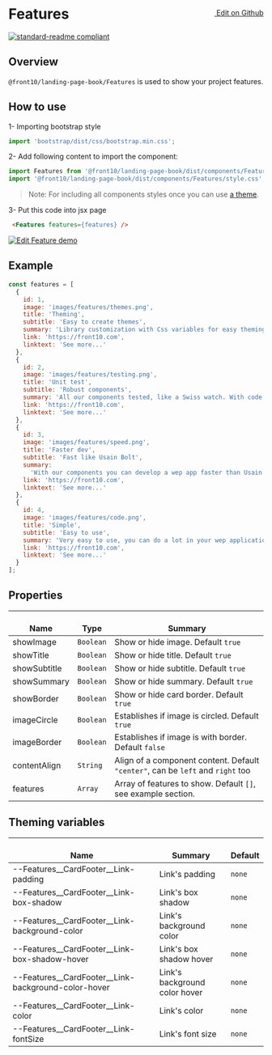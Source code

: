 <a style="float:right; margin-top: 30px;" target="_blank" href="https://github.com/front10/landing-page-book/edit/master/src/components/Features/README.md"> <img width="15px;" src="https://assets-cdn.github.com/images/icons/emoji/unicode/270f.png"/> Edit on Github
</a>

# Features

[![standard-readme compliant](https://img.shields.io/badge/standard--readme-OK-green.svg?style=flat-square)](https://github.com/RichardLitt/standard-readme)

## Overview

`@front10/landing-page-book/Features` is used to show your project features.

## How to use

1- Importing bootstrap style

```js
import 'bootstrap/dist/css/bootstrap.min.css';
```

2- Add following content to import the component:

```js
import Features from '@front10/landing-page-book/dist/components/Features';
import '@front10/landing-page-book/dist/components/Features/style.css';
```

> Note: For including all components styles once you can use [a theme](https://github.com/front10/landing-page-book/wiki/Theming).

3- Put this code into jsx page

```html
 <Features features={features} />
```

<a target="_blank" href="https://codesandbox.io/s/71p7yq4kqq">
  <img alt="Edit Feature demo" src="https://codesandbox.io/static/img/play-codesandbox.svg">
</a>

## Example

```js
const features = [
  {
    id: 1,
    image: 'images/features/themes.png',
    title: 'Theming',
    subtitle: 'Easy to create themes',
    summary: 'Library customization with Css variables for easy theming and component changes.',
    link: 'https://front10.com',
    linktext: 'See more...'
  },
  {
    id: 2,
    image: 'images/features/testing.png',
    title: 'Unit test',
    subtitle: 'Robust components',
    summary: 'All our components tested, like a Swiss watch. With code coverage above 50%.',
    link: 'https://front10.com',
    linktext: 'See more...'
  },
  {
    id: 3,
    image: 'images/features/speed.png',
    title: 'Faster dev',
    subtitle: 'Fast like Usain Bolt',
    summary:
      'With our components you can develop a wep app faster than Usain Bolt in 100 meters flat.',
    link: 'https://front10.com',
    linktext: 'See more...'
  },
  {
    id: 4,
    image: 'images/features/code.png',
    title: 'Simple',
    subtitle: 'Easy to use',
    summary: 'Very easy to use, you can do a lot in your wep application with little code.',
    link: 'https://front10.com',
    linktext: 'See more...'
  }
];
```

## Properties

| </br>Name    | </br>Type | </br>Summary                                                                    |
| ------------ | --------- | ------------------------------------------------------------------------------- |
| showImage    | `Boolean` | Show or hide image. Default `true`                                              |
| showTitle    | `Boolean` | Show or hide title. Default `true`                                              |
| showSubtitle | `Boolean` | Show or hide subtitle. Default `true`                                           |
| showSummary  | `Boolean` | Show or hide summary. Default `true`                                            |
| showBorder   | `Boolean` | Show or hide card border. Default `true`                                        |
| imageCircle  | `Boolean` | Establishes if image is circled. Default `true`                                 |
| imageBorder  | `Boolean` | Establishes if image is with border. Default `false`                            |
| contentAlign | `String`  | Align of a component content. Default `"center"`, can be `left` and `right` too |
| features     | `Array`   | Array of features to show. Default `[]`, see example section.                   |

## Theming variables

| </br>Name                                           | </br>Summary                  | </br>Default |
| --------------------------------------------------- | ----------------------------- | ------------ |
| --Features__CardFooter__Link-padding                | Link's padding                | `none`       |
| --Features__CardFooter__Link-box-shadow             | Link's box shadow             | `none`       |
| --Features__CardFooter__Link-background-color       | Link's background color       | `none`       |
| --Features__CardFooter__Link-box-shadow-hover       | Link's box shadow hover       | `none`       |
| --Features__CardFooter__Link-background-color-hover | Link's background color hover | `none`       |
| --Features__CardFooter__Link-color                  | Link's color                  | `none`       |
| --Features__CardFooter__Link-fontSize               | Link's font size              | `none`       |
